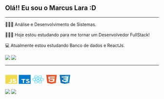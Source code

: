 ## Olá!! Eu sou o Marcus Lara :D
<hr>
 👨🏻‍🎓 Análise e Desenvolvimento de Sistemas.
<br><br>
 👨🏻‍💻 Hoje estou estudando para me tornar um Desenvolvedor FullStack!
 <br><br>
 💻 Atualmente estou estudando Banco de dados e ReactJs.
 <br><br>
 
  <img height="180em" src="https://github-readme-stats.vercel.app/api?username=marcuslaraa&show_icons=true&theme=dracula&include_all_commits=true"/>
  <img height="180em" src="https://github-readme-stats.vercel.app/api/top-langs/?username=marcuslaraa&layout=compact&langs_count=7&theme=dracula"/>
<hr>

<div style="display: inline_block"><br>
  <img align="center" alt="marcus-js" height="30" width="40" src="https://raw.githubusercontent.com/devicons/devicon/master/icons/javascript/javascript-plain.svg">
  <img align="center" alt="marcus-Ts" height="30" width="40" src="https://raw.githubusercontent.com/devicons/devicon/master/icons/typescript/typescript-plain.svg">
  <img align="center" alt="marcus-React" height="30" width="40" src="https://raw.githubusercontent.com/devicons/devicon/master/icons/react/react-original.svg">
  <img align="center" alt="marcus-HTML" height="30" width="40" src="https://raw.githubusercontent.com/devicons/devicon/master/icons/html5/html5-original.svg">
  <img align="center" alt="marcus-CSS" height="30" width="40" src="https://raw.githubusercontent.com/devicons/devicon/master/icons/css3/css3-original.svg">


</div>
<br>
<div> 
  <a href = "mailto:marcus.lara@hotmail.com"><img src="https://img.shields.io/badge/-Gmail-%23333?style=for-the-badge&logo=gmail&logoColor=white" target="_blank"></a>
  <a href="https://www.linkedin.com/in/marcus-vin%C3%ADcius-lara-3151b6201/" target="_blank"><img src="https://img.shields.io/badge/-LinkedIn-%230077B5?style=for-the-badge&logo=linkedin&logoColor=white" target="_blank"></a> 
  
</div>
